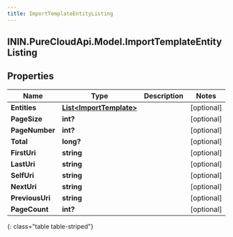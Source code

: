 ```yaml
---
title: ImportTemplateEntityListing
---
```

## ININ.PureCloudApi.Model.ImportTemplateEntityListing

## Properties

|Name | Type | Description | Notes|
|------------ | ------------- | ------------- | -------------|
| **Entities** | [**List&lt;ImportTemplate&gt;**](ImportTemplate.html) |  | [optional] |
| **PageSize** | **int?** |  | [optional] |
| **PageNumber** | **int?** |  | [optional] |
| **Total** | **long?** |  | [optional] |
| **FirstUri** | **string** |  | [optional] |
| **LastUri** | **string** |  | [optional] |
| **SelfUri** | **string** |  | [optional] |
| **NextUri** | **string** |  | [optional] |
| **PreviousUri** | **string** |  | [optional] |
| **PageCount** | **int?** |  | [optional] |
{: class="table table-striped"}


